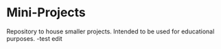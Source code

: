 # Mini-Projects
Repository to house smaller projects. Intended to be used for educational purposes.
-test edit
